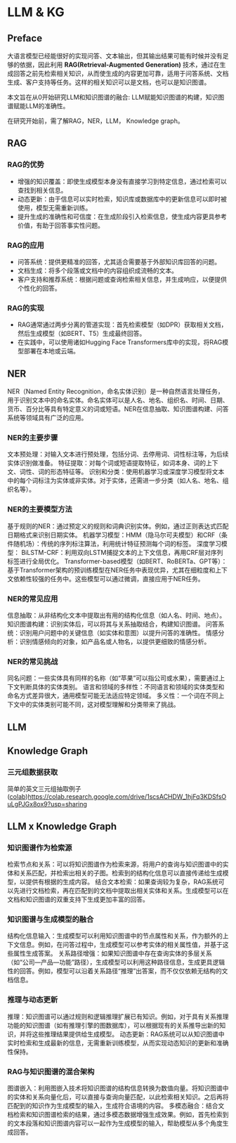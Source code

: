 # LLM & KG

## Preface
大语言模型已经能很好的实现问答、文本输出，但其输出结果可能有时候并没有足够的依据，因此利用 **RAG(Retrieval-Augmented Generation)** 技术，通过在生成回答之前先检索相关知识，从而使生成的内容更加可靠，适用于问答系统、文档生成、客户支持等任务。这样的相关知识可以是文档，也可以是知识图谱。

本文旨在从0开始研究LLM和知识图谱的融合: LLM赋能知识图谱的构建，知识图谱赋能LLM的准确性。

在研究开始前，需了解RAG，NER，LLM， Knowledge graph。

## RAG
### RAG的优势
* 增强的知识覆盖：即使生成模型本身没有直接学习到特定信息，通过检索可以查找到相关信息。
* 动态更新：由于信息可以实时检索，知识库或数据库中的更新信息可以即时被使用，模型无需重新训练。
* 提升生成的准确性和可信度：在生成阶段引入检索信息，使生成内容更具参考价值，有助于回答事实性问题。
### RAG的应用
* 问答系统：提供更精准的回答，尤其适合需要基于外部知识库回答的问题。
* 文档生成：将多个段落或文档中的内容组织成流畅的文本。
* 客户支持和推荐系统：根据问题或查询检索相关信息，并生成响应，以便提供个性化的回答。
### RAG的实现
* RAG通常通过两步分离的管道实现：首先检索模型（如DPR）获取相关文档，然后生成模型（如BERT、T5）生成最终回答。
* 在实践中，可以使用诸如Hugging Face Transformers库中的实现，将RAG模型部署在本地或云端。

## NER
NER（Named Entity Recognition，命名实体识别）是一种自然语言处理任务，用于识别文本中的命名实体。命名实体可以是人名、地名、组织名、时间、日期、货币、百分比等具有特定意义的词或短语。NER在信息抽取、知识图谱构建、问答系统等领域具有广泛的应用。
### NER的主要步骤
文本预处理：对输入文本进行预处理，包括分词、去停用词、词性标注等，为后续实体识别做准备。
特征提取：对每个词或短语提取特征，如词本身、词的上下文、词性、词的形态特征等。
识别和分类：使用机器学习或深度学习模型将文本中的每个词标注为实体或非实体。对于实体，还需进一步分类（如人名、地名、组织名等）。
### NER的主要模型方法
基于规则的NER：通过预定义的规则和词典识别实体。例如，通过正则表达式匹配日期格式来识别日期实体。
机器学习模型：HMM（隐马尔可夫模型）和CRF（条件随机场）：传统的序列标注算法，利用统计特征预测每个词的标签。
深度学习模型：
BiLSTM-CRF：利用双向LSTM捕捉文本的上下文信息，再用CRF层对序列标签进行全局优化。
Transformer-based模型（如BERT、RoBERTa、GPT等）：基于Transformer架构的预训练模型在NER任务中表现优异，尤其在细粒度和上下文依赖性较强的任务中。这些模型可以通过微调，直接应用于NER任务。
### NER的常见应用
信息抽取：从非结构化文本中提取出有用的结构化信息（如人名、时间、地点）。
知识图谱构建：识别实体后，可以将其与关系抽取结合，构建知识图谱。
问答系统：识别用户问题中的关键信息（如实体和意图）以提升问答的准确性。
情感分析：识别情感倾向的对象，如产品名或人物名，以提供更细致的情感分析。
### NER的常见挑战
同名问题：一些实体具有同样的名称（如“苹果”可以指公司或水果），需要通过上下文判断具体的实体类别。
语言和领域的多样性：不同语言和领域的实体类型和命名方式差异很大，通用模型可能无法适应特定领域。
多义性：一个词在不同上下文中的实体类别可能不同，这对模型理解和分类带来了挑战。

## LLM

## Knowledge Graph
### 三元组数据获取
简单的英文三元组抽取例子([colab](https://colab.research.google.com/drive/1scsACHDW_1hjFq3KDSfsOuLgPJGx8ox9?usp=sharing))https://colab.research.google.com/drive/1scsACHDW_1hjFq3KDSfsOuLgPJGx8ox9?usp=sharing

## LLM x Knowledge Graph
### 知识图谱作为检索源
检索节点和关系：可以将知识图谱作为检索来源，将用户的查询与知识图谱中的实体和关系匹配，并检索出相关的子图。检索到的结构化信息可以直接传递给生成模型，以提供有根据的生成内容。
结合文本检索：如果查询较为复杂，RAG系统可以先进行文档检索，再在匹配到的文档中提取出相关实体和关系。生成模型可以在文档和知识图谱的双重支持下生成更加丰富的回答。
### 知识图谱与生成模型的融合
结构化信息输入：生成模型可以利用知识图谱中的节点属性和关系，作为额外的上下文信息。例如，在问答过程中，生成模型可以参考实体的相关属性值，并基于这些属性生成答案。
关系路径增强：如果知识图谱中存在查询实体的多层关系（如“公司—产品—功能”路径），生成模型可以利用这种路径信息，生成更具逻辑性的回答。例如，模型可以沿着关系路径“推理”出答案，而不仅仅依赖无结构的文档信息。
### 推理与动态更新
推理：知识图谱可以通过规则和逻辑推理扩展已有知识。例如，对于具有关系推理功能的知识图谱（如有推理引擎的图数据库），可以根据现有的关系推导出新的知识，并将这些推理结果提供给生成模型。
动态更新：RAG系统可以从知识图谱中实时检索和生成最新的信息，无需重新训练模型，从而实现动态知识的更新和准确性保持。
### RAG与知识图谱的混合架构
图谱嵌入：利用图嵌入技术将知识图谱的结构信息转换为数值向量。将知识图谱中的实体和关系向量化后，可以直接与查询向量匹配，以此检索相关知识。之后再将匹配到的知识作为生成模型的输入，生成符合语境的内容。
多模态融合：结合文档检索和知识图谱检索的结果，通过多模态数据增强生成效果。例如，首先检索到的文本段落和知识图谱内容可以一起作为生成模型的输入，帮助模型从多个角度生成回答。
